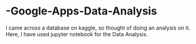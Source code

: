 # -Google-Apps-Data-Analysis
I came across a database on kaggle, so thought of doing an analysis on it. Here, I have used jupyter notebook for the Data Analysis.  
